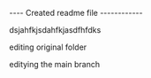 ---- Created readme file ------------

dsjahfkjsdahfkjasdfhfdks

editing original folder 

editying the main branch
